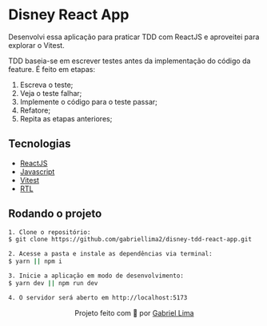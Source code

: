 # Disney React App

Desenvolvi essa aplicação para praticar TDD com ReactJS e aproveitei para explorar o Vitest.

TDD baseia-se em escrever testes antes da implementação do código da feature. É feito em etapas:

1. Escreva o teste;
2. Veja o teste falhar;
3. Implemente o código para o teste passar;
4. Refatore;
5. Repita as etapas anteriores;

## Tecnologias

- [ReactJS](https://react.dev/)
- [Javascript](https://developer.mozilla.org/pt-BR/docs/Web/JavaScript/Guide/Introduction)
- [Vitest](https://vitest.dev/)
- [RTL](https://testing-library.com/docs/react-testing-library/intro/)


## Rodando o projeto

```bash
1. Clone o repositório:
$ git clone https://github.com/gabriellima2/disney-tdd-react-app.git

2. Acesse a pasta e instale as dependências via terminal:
$ yarn || npm i

3. Inicie a aplicação em modo de desenvolvimento:
$ yarn dev || npm run dev

4. O servidor será aberto em http://localhost:5173
```

<p align="center">Projeto feito com 💙 por <a href="https://www.linkedin.com/in/gabriel-lima-860612236">Gabriel Lima</a></p>
